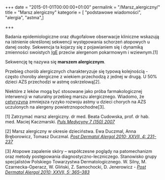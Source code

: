 +++
date = "2015-01-01T00:00:00+01:00"
permalink = "/Marsz_alergiczny/"
title = "Marsz alergiczny"
kategorie = [ "podstawowe wiadomości", "alergia", "astma",]

+++

Badania epidemiologiczne oraz długofalowe obserwacje kliniczne wskazują na istnienie określonej sekwencji występowania schorzeń atopowych u danej osoby. Sekwencja ta kojarzy się z pojawianiem się i dynamiką zmienności swoistych [IgE](/atopedia/IgE "wikilink") przeciw alergenom pokarmowym i wziewnym.[1]

Sekwencję tę nazywa się **marszem alergicznym**.

Przebieg chorób alergicznych charakteryzuje się typową kolejnością - często choroby alergiczne z wiekiem przechodzą z jednej w drugą. U 50% dzieci AZS przechodzi w astmę oskrzelową[2].

Niektóre z leków mogą być stosowane jako próba farmakologicznej interwencji w naturalny przebieg marszu alergicznego. Wiadomo, że [cetyryzyna](/atopedia/cetyryzyna "wikilink") zmniejsza ryzyko rozwoju astmy u dzieci chorych na AZS uczulonych na alergeny powietrznopochodne[3].

<references />
  

[1] Zatrzymać marsz alergiczny. dr med. Beata Cudowska, prof. dr hab. med. Maciej Kaczmarski. *[Puls Medycyny 7 (150) 2007](http://www.pulsmedycyny.com.pl/index/archiwum/8004,zatrzyma%C4%87,marsz,alergiczny.html)*

[2] Marsz alergiczny w okresie dzieciństwa. Ewa Duczmal, Anna Bręborowicz, Tomasz Duczmal. *[Post Dermatol Alergol 2010; XXVII, 4: 231-237](http://www.termedia.pl/Czasopismo/Postepy_Dermatologii_i_nbsp_Alergologii-7/Streszczenie-15259)*

[3] Atopowe zapalenie skóry – współczesne poglądy na patomechanizm oraz metody postępowania diagnostyczno-leczniczego. Stanowisko grupy specjalistów Polskiego Towarzystwa Dermatologicznego. W. Silny, M. Czarnecka-Operacz, W. Gliński, Z. Samochocki, D. Jenerowicz - *[Post Dermatol Alergol 2010; XXVII, 5: 365–383](http://www.termedia.pl/Artykul-specjalny-Atopowe-zapalenie-skory-wspolczesne-poglady-na-patomechanizm-oraz-metody-postepowania-diagnostyczno-leczniczego-Stanowisko-grupy-specjalistow-Polskiego-Towarzystwa-Dermatologicznego,7,15662,1,0.html)*
